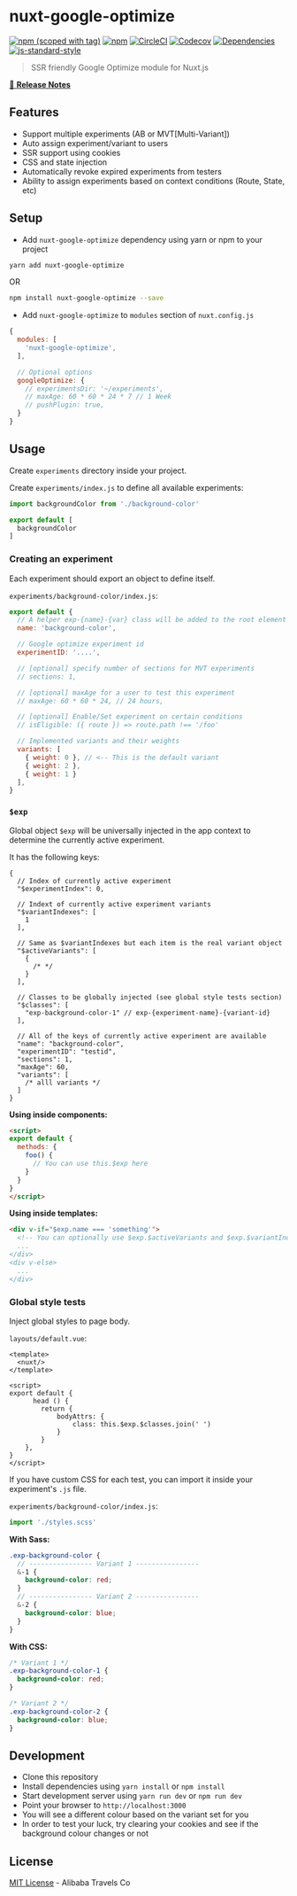 # nuxt-google-optimize

[![npm (scoped with tag)](https://img.shields.io/npm/v/nuxt-google-optimize/latest.svg?style=flat-square)](https://npmjs.com/package/nuxt-google-optimize)
[![npm](https://img.shields.io/npm/dt/nuxt-google-optimize.svg?style=flat-square)](https://npmjs.com/package/nuxt-google-optimize)
[![CircleCI](https://img.shields.io/circleci/project/github/alibaba-aero/nuxt-google-optimize.svg?style=flat-square)](https://circleci.com/gh/alibaba-aero/nuxt-google-optimize)
[![Codecov](https://img.shields.io/codecov/c/github/alibaba-aero/nuxt-google-optimize.svg?style=flat-square)](https://codecov.io/gh/alibaba-aero/nuxt-google-optimize)
[![Dependencies](https://david-dm.org/alibaba-aero/nuxt-google-optimize/status.svg?style=flat-square)](https://david-dm.org/alibaba-aero/nuxt-google-optimize)
[![js-standard-style](https://img.shields.io/badge/code_style-standard-brightgreen.svg?style=flat-square)](http://standardjs.com)

> SSR friendly Google Optimize module for Nuxt.js

[📖 **Release Notes**](./CHANGELOG.md)

## Features

- Support multiple experiments (AB or MVT[Multi-Variant])
- Auto assign experiment/variant to users
- SSR support using cookies
- CSS and state injection
- Automatically revoke expired experiments from testers
- Ability to assign experiments based on context conditions (Route, State, etc)

## Setup

- Add `nuxt-google-optimize` dependency using yarn or npm to your project
```sh
yarn add nuxt-google-optimize
```
OR
```sh
npm install nuxt-google-optimize --save
```

- Add `nuxt-google-optimize` to `modules` section of `nuxt.config.js`

```js
{
  modules: [
    'nuxt-google-optimize',
  ],

  // Optional options
  googleOptimize: {
    // experimentsDir: '~/experiments',
    // maxAge: 60 * 60 * 24 * 7 // 1 Week
    // pushPlugin: true,
  }
}
```

## Usage

Create `experiments` directory inside your project.

Create `experiments/index.js` to define all available experiments:

```js
import backgroundColor from './background-color'

export default [
  backgroundColor
]
```

### Creating an experiment

Each experiment should export an object to define itself.

`experiments/background-color/index.js`:

```js
export default {
  // A helper exp-{name}-{var} class will be added to the root element
  name: 'background-color',

  // Google optimize experiment id
  experimentID: '....',

  // [optional] specify number of sections for MVT experiments
  // sections: 1,

  // [optional] maxAge for a user to test this experiment
  // maxAge: 60 * 60 * 24, // 24 hours,

  // [optional] Enable/Set experiment on certain conditions
  // isEligible: ({ route }) => route.path !== '/foo'

  // Implemented variants and their weights
  variants: [
    { weight: 0 }, // <-- This is the default variant
    { weight: 2 },
    { weight: 1 }
  ],
}
```

### `$exp`

Global object `$exp` will be universally injected in the app context to determine the currently active experiment.

It has the following keys:

```json6
{
  // Index of currently active experiment
  "$experimentIndex": 0,

  // Indext of currently active experiment variants
  "$variantIndexes": [
    1
  ],

  // Same as $variantIndexes but each item is the real variant object
  "$activeVariants": [
    {
      /* */
    }
  ],

  // Classes to be globally injected (see global style tests section)
  "$classes": [
    "exp-background-color-1" // exp-{experiment-name}-{variant-id}
  ],

  // All of the keys of currently active experiment are available
  "name": "background-color",
  "experimentID": "testid",
  "sections": 1,
  "maxAge": 60,
  "variants": [
    /* alll variants */
  ]
}
```

**Using inside components:**

```html
<script>
export default {
  methods: {
    foo() {
      // You can use this.$exp here
    }
  }
}
</script>
```

**Using inside templates:**

```html
<div v-if="$exp.name === 'something'">
  <!-- You can optionally use $exp.$activeVariants and $exp.$variantIndexes here -- >
  ...
</div>
<div v-else>
  ...
</div>
```

### Global style tests

Inject global styles to page body.

`layouts/default.vue`:

```vue
<template>
  <nuxt/>
</template>

<script>
export default {
      head () {
        return {
            bodyAttrs: {
                class: this.$exp.$classes.join(' ')
            }
        }
    },
}
</script>
```

If you have custom CSS for each test, you can import it inside your experiment's `.js` file.

`experiments/background-color/index.js`:

```js
import './styles.scss'
```

**With Sass:**

```scss
.exp-background-color {
  // ---------------- Variant 1 ----------------
  &-1 {
    background-color: red;
  }
  // ---------------- Variant 2 ----------------
  &-2 {
    background-color: blue;
  }
}
```

**With CSS:**

```css
/* Variant 1 */
.exp-background-color-1 {
  background-color: red;
}

/* Variant 2 */
.exp-background-color-2 {
  background-color: blue;
}
```

## Development

- Clone this repository
- Install dependencies using `yarn install` or `npm install`
- Start development server using `yarn run dev` or `npm run dev`
- Point your browser to `http://localhost:3000`
- You will see a different colour based on the variant set for you
- In order to test your luck, try clearing your cookies and see if the background colour changes or not

## License

[MIT License](./LICENSE) - Alibaba Travels Co

